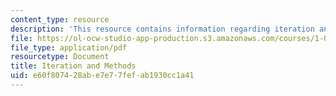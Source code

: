 ```yaml
---
content_type: resource
description: 'This resource contains information regarding iteration and methods. '
file: https://ol-ocw-studio-app-production.s3.amazonaws.com/courses/1-00-introduction-to-computers-and-engineering-problem-solving-spring-2012/e60f807428abe7e77fefab1930cc1a41_MIT1_00S12_REC_2.pdf
file_type: application/pdf
resourcetype: Document
title: Iteration and Methods
uid: e60f8074-28ab-e7e7-7fef-ab1930cc1a41
---
```

